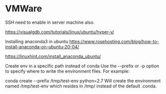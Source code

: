 # VMWare



SSH need to enable in server machine also.

https://visualgdb.com/tutorials/linux/ubuntu/hyper-v/ 


Installing anaconda3 in ubuntu
https://www.rosehosting.com/blog/how-to-install-anaconda-on-ubuntu-20-04/ 

https://linuxhint.com/install_anaconda_ubuntu/


Create env in a specific path instead of conda
  Use the --prefix or -p option to specify where to write the environment files. For example:

  conda create --prefix /tmp/test-env python=2.7
  Will create the environment named /tmp/test-env which resides in /tmp/ instead of the default .conda.
